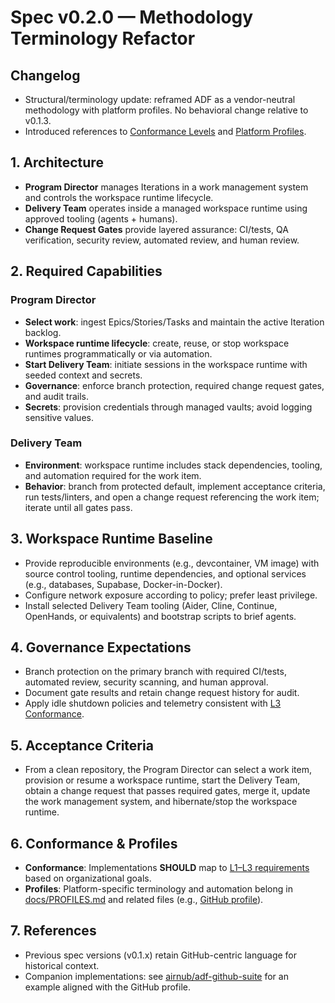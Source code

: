 # Spec v0.2.0 — Methodology Terminology Refactor

## Changelog

- Structural/terminology update: reframed ADF as a vendor-neutral methodology with platform profiles. No behavioral change relative to v0.1.3.
- Introduced references to [Conformance Levels](../CONFORMANCE.md) and [Platform Profiles](../PROFILES.md).

## 1. Architecture
- **Program Director** manages Iterations in a work management system and controls the workspace runtime lifecycle.
- **Delivery Team** operates inside a managed workspace runtime using approved tooling (agents + humans).
- **Change Request Gates** provide layered assurance: CI/tests, QA verification, security review, automated review, and human review.

## 2. Required Capabilities
### Program Director
- **Select work**: ingest Epics/Stories/Tasks and maintain the active Iteration backlog.
- **Workspace runtime lifecycle**: create, reuse, or stop workspace runtimes programmatically or via automation.
- **Start Delivery Team**: initiate sessions in the workspace runtime with seeded context and secrets.
- **Governance**: enforce branch protection, required change request gates, and audit trails.
- **Secrets**: provision credentials through managed vaults; avoid logging sensitive values.

### Delivery Team
- **Environment**: workspace runtime includes stack dependencies, tooling, and automation required for the work item.
- **Behavior**: branch from protected default, implement acceptance criteria, run tests/linters, and open a change request referencing the work item; iterate until all gates pass.

## 3. Workspace Runtime Baseline
- Provide reproducible environments (e.g., devcontainer, VM image) with source control tooling, runtime dependencies, and optional services (e.g., databases, Supabase, Docker-in-Docker).
- Configure network exposure according to policy; prefer least privilege.
- Install selected Delivery Team tooling (Aider, Cline, Continue, OpenHands, or equivalents) and bootstrap scripts to brief agents.

## 4. Governance Expectations
- Branch protection on the primary branch with required CI/tests, automated review, security scanning, and human approval.
- Document gate results and retain change request history for audit.
- Apply idle shutdown policies and telemetry consistent with [L3 Conformance](../CONFORMANCE.md).

## 5. Acceptance Criteria
- From a clean repository, the Program Director can select a work item, provision or resume a workspace runtime, start the Delivery Team, obtain a change request that passes required gates, merge it, update the work management system, and hibernate/stop the workspace runtime.

## 6. Conformance & Profiles
- **Conformance**: Implementations **SHOULD** map to [L1–L3 requirements](../CONFORMANCE.md) based on organizational goals.
- **Profiles**: Platform-specific terminology and automation belong in [docs/PROFILES.md](../PROFILES.md) and related files (e.g., [GitHub profile](../profiles/github.md)).

## 7. References
- Previous spec versions (v0.1.x) retain GitHub-centric language for historical context.
- Companion implementations: see [airnub/adf-github-suite](https://github.com/airnub/adf-github-suite) for an example aligned with the GitHub profile.
